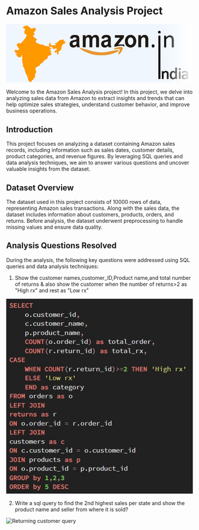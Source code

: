 # Amazon Sales Analysis Project
![Banner Image](https://github.com/Deepakbalachandran/Amazon-Sales-Analysis/blob/main/amazon_india_wide_image-3.jpg)
 
Welcome to the Amazon Sales Analysis project! In this project, we delve into analyzing sales
data from Amazon to extract insights and trends that can help optimize sales strategies,
understand customer behavior, and improve business operations.
## Introduction
This project focuses on analyzing a dataset containing Amazon sales records, including
information such as sales dates, customer details, product categories, and revenue figures. By
leveraging SQL queries and data analysis techniques, we aim to answer various questions and
uncover valuable insights from the dataset.
## Dataset Overview
The dataset used in this project consists of 10000 rows of data, representing Amazon
sales transactions. Along with the sales data, the dataset includes information about customers,
products, orders, and returns. Before analysis, the dataset underwent preprocessing to handle
missing values and ensure data quality.
## Analysis Questions Resolved
During the analysis, the following key questions were addressed using SQL queries and data
analysis techniques:

1. Show the customer names,customer_ID,Product name,and total number of returns & also show the customer when the number of returns>2 as "High rx" and rest as "Low rx"
   
![Returning customer query](https://github.com/Deepakbalachandran/Amazon-Sales-Analysis/blob/main/Q1.jpg)

2. Write a sql query to find the 2nd highest sales per state and show the product name and seller from where it is sold?

![Returning customer query]()
